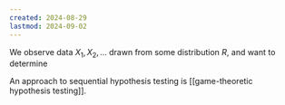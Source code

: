 ```yaml
---
created: 2024-08-29
lastmod: 2024-09-02
---
```

We observe data $X_1,X_2,\dots$ drawn from some distribution $R$, and want to determine 

An approach to sequential hypothesis testing is [[game-theoretic hypothesis testing]]. 